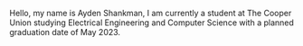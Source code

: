 Hello, my name is Ayden Shankman, I am currently a student at The Cooper Union studying Electrical Engineering and Computer Science with a planned graduation date of May 2023.
